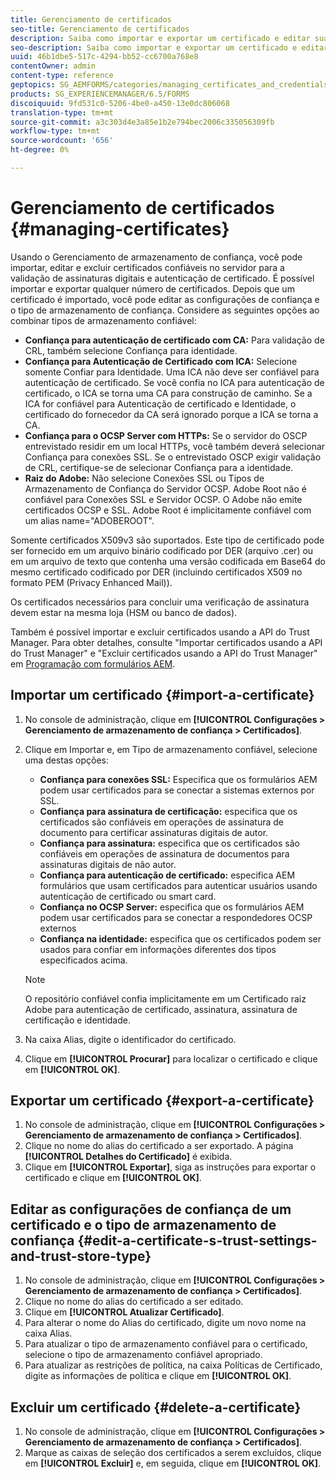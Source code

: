 ```yaml
---
title: Gerenciamento de certificados
seo-title: Gerenciamento de certificados
description: Saiba como importar e exportar um certificado e editar suas configurações de confiança.
seo-description: Saiba como importar e exportar um certificado e editar suas configurações de confiança.
uuid: 46b1dbe5-517c-4294-bb52-cc6700a768e8
contentOwner: admin
content-type: reference
geptopics: SG_AEMFORMS/categories/managing_certificates_and_credentials
products: SG_EXPERIENCEMANAGER/6.5/FORMS
discoiquuid: 9fd531c0-5206-4be0-a450-13e0dc806068
translation-type: tm+mt
source-git-commit: a3c303d4e3a85e1b2e794bec2006c335056309fb
workflow-type: tm+mt
source-wordcount: '656'
ht-degree: 0%

---
```



# Gerenciamento de certificados {#managing-certificates}

Usando o Gerenciamento de armazenamento de confiança, você pode importar, editar e excluir certificados confiáveis no servidor para a validação de assinaturas digitais e autenticação de certificado. É possível importar e exportar qualquer número de certificados. Depois que um certificado é importado, você pode editar as configurações de confiança e o tipo de armazenamento de confiança. Considere as seguintes opções ao combinar tipos de armazenamento confiável:

* **Confiança para autenticação de certificado com CA:** Para validação de CRL, também selecione Confiança para identidade.
* **Confiança para Autenticação de Certificado com ICA:** Selecione somente Confiar para Identidade. Uma ICA não deve ser confiável para autenticação de certificado. Se você confia no ICA para autenticação de certificado, o ICA se torna uma CA para construção de caminho. Se a ICA for confiável para Autenticação de certificado e Identidade, o certificado do fornecedor da CA será ignorado porque a ICA se torna a CA.
* **Confiança para o OCSP Server com HTTPs:** Se o servidor do OSCP entrevistado residir em um local HTTPs, você também deverá selecionar Confiança para conexões SSL. Se o entrevistado OSCP exigir validação de CRL, certifique-se de selecionar Confiança para a identidade.
* **Raiz do Adobe:** Não selecione Conexões SSL ou Tipos de Armazenamento de Confiança do Servidor OCSP. Adobe Root não é confiável para Conexões SSL e Servidor OCSP. O Adobe não emite certificados OCSP e SSL. Adobe Root é implicitamente confiável com um alias name=&quot;ADOBEROOT&quot;.

Somente certificados X509v3 são suportados. Este tipo de certificado pode ser fornecido em um arquivo binário codificado por DER (arquivo .cer) ou em um arquivo de texto que contenha uma versão codificada em Base64 do mesmo certificado codificado por DER (incluindo certificados X509 no formato PEM (Privacy Enhanced Mail)).

Os certificados necessários para concluir uma verificação de assinatura devem estar na mesma loja (HSM ou banco de dados).

Também é possível importar e excluir certificados usando a API do Trust Manager. Para obter detalhes, consulte &quot;Importar certificados usando a API do Trust Manager&quot; e &quot;Excluir certificados usando a API do Trust Manager&quot; em [Programação com formulários AEM](https://www.adobe.com/go/learn_aemforms_programming_63).

## Importar um certificado {#import-a-certificate}

1. No console de administração, clique em **[!UICONTROL Configurações > Gerenciamento de armazenamento de confiança > Certificados]**.
1. Clique em Importar e, em Tipo de armazenamento confiável, selecione uma destas opções:

   * **Confiança para conexões SSL:** Especifica que os formulários AEM podem usar certificados para se conectar a sistemas externos por SSL.
   * **Confiança para assinatura de certificação:** especifica que os certificados são confiáveis em operações de assinatura de documento para certificar assinaturas digitais de autor.
   * **Confiança para assinatura:** especifica que os certificados são confiáveis em operações de assinatura de documentos para assinaturas digitais de não autor.
   * **Confiança para autenticação de certificado:** especifica AEM formulários que usam certificados para autenticar usuários usando autenticação de certificado ou smart card.
   * **Confiança no OCSP Server:** especifica que os formulários AEM podem usar certificados para se conectar a respondedores OCSP externos
   * **Confiança na identidade:** especifica que os certificados podem ser usados para confiar em informações diferentes dos tipos especificados acima.

   >[!NOTE]
   >
   >O repositório confiável confia implicitamente em um Certificado raiz Adobe para autenticação de certificado, assinatura, assinatura de certificação e identidade.

1. Na caixa Alias, digite o identificador do certificado.
1. Clique em **[!UICONTROL Procurar]** para localizar o certificado e clique em **[!UICONTROL OK]**.

## Exportar um certificado {#export-a-certificate}

1. No console de administração, clique em **[!UICONTROL Configurações > Gerenciamento de armazenamento de confiança > Certificados]**.
1. Clique no nome do alias do certificado a ser exportado. A página **[!UICONTROL Detalhes do Certificado]** é exibida.
1. Clique em **[!UICONTROL Exportar]**, siga as instruções para exportar o certificado e clique em **[!UICONTROL OK]**.

## Editar as configurações de confiança de um certificado e o tipo de armazenamento de confiança {#edit-a-certificate-s-trust-settings-and-trust-store-type}

1. No console de administração, clique em **[!UICONTROL Configurações > Gerenciamento de armazenamento de confiança > Certificados]**.
1. Clique no nome do alias do certificado a ser editado.
1. Clique em **[!UICONTROL Atualizar Certificado]**.
1. Para alterar o nome do Alias do certificado, digite um novo nome na caixa Alias.
1. Para atualizar o tipo de armazenamento confiável para o certificado, selecione o tipo de armazenamento confiável apropriado.
1. Para atualizar as restrições de política, na caixa Políticas de Certificado, digite as informações de política e clique em **[!UICONTROL OK]**.

## Excluir um certificado {#delete-a-certificate}

1. No console de administração, clique em **[!UICONTROL Configurações > Gerenciamento de armazenamento de confiança > Certificados]**.
1. Marque as caixas de seleção dos certificados a serem excluídos, clique em **[!UICONTROL Excluir]** e, em seguida, clique em **[!UICONTROL OK]**.

